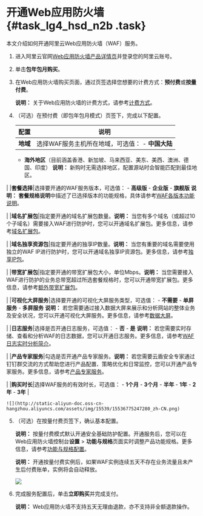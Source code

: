# 开通Web应用防火墙 {#task_lg4_hsd_n2b .task}

本文介绍如何开通阿里云Web应用防火墙（WAF）服务。

1.  进入阿里云官网[Web应用防火墙产品详情页](http://www.aliyun.com/product/waf)并登录您的阿里云账号。 
2.  单击**包年包月购买**。 
3.  在Web应用防火墙购买页面，通过页签选择您想要的计费方式：**预付费**或**按量付费**。 

    **说明：** 关于Web应用防火墙的计费方式，请参考[计费方式](cn.zh-CN/产品定价/计费方式.md#)。

4.  （可选）在预付费（即包年包月模式）页签下，完成以下配置。 

    |配置|说明|
    |--|--|
    |**地域**|选择WAF服务主机所在地域，可选值：    -   **中国大陆**
    -   **海外地区**（目前涵盖香港、新加坡、马来西亚、美东、美西、澳洲、德国、印度）
**说明：** 新购时无需选择地区，配置源站时会智能匹配到最佳地区。

|
    |**套餐选择**|选择要开通的WAF服务版本，可选值：    -   **高级版**
    -   **企业版**
    -   **旗舰版**
**说明：** **套餐规格说明**中描述了已选择版本的功能规格，具体请参考[WAF各版本功能说明](cn.zh-CN/产品定价/开通WAF/WAF各版本功能说明.md#)。

|
    |**域名扩展包**|指定要开通的域名扩展包数量。**说明：** 当您有多个域名（或超过10个子域名）需要接入WAF进行防护时，您可以开通域名扩展包。更多信息，请参考[域名扩展包](cn.zh-CN/产品定价/开通WAF/扩展域名包.md#)。

|
    |**域名独享资源包**|指定要开通的独享IP数量。**说明：** 当您有重要的域名需要使用独立的WAF IP进行防护时，您可以开通域名独享IP资源包。更多信息，请参考[独享IP包](cn.zh-CN/产品定价/开通WAF/独享IP包.md#)。

|
    |**带宽扩展包**|指定要开通的带宽扩展包大小，单位Mbps。**说明：** 当您需要接入WAF进行防护的业务总带宽超过所选套餐规格时，您可以开通带宽扩展包。更多信息，请参考[额外带宽扩展包](cn.zh-CN/产品定价/开通WAF/额外带宽扩展说明.md#)。

|
    |**可视化大屏服务**|选择要开通的可视化大屏服务类型，可选值：    -   **不需要**
    -   **单屏服务**
    -   **多屏服务**
**说明：** 若您需要通过接入数据大屏来展示和分析网站的整体业务及安全状况，您可以开通可视化大屏服务。更多信息，请参考[数据大屏](../../../../../cn.zh-CN/用户指南/防护统计/数据大屏.md#)。

|
    |**日志服务**|选择是否开通日志服务，可选值：    -   **否**
    -   **是**
**说明：** 若您需要实时存储、查看和分析WAF的日志数据，您可以开通日志服务。更多信息，请参考[WAF日志实时分析简介](../../../../../cn.zh-CN/用户指南/日志实时查询分析/WAF日志实时分析简介.md#)。

|
    |**产品专家服务**|勾选是否开通产品专家服务。**说明：** 若您需要云盾安全专家通过钉钉群交流的方式帮助您进行产品配置、策略优化和日常监控，您可以开通产品专家服务。更多信息，请参考[产品专家服务](../../../../../cn.zh-CN/常见问题/产品专家服务介绍.md#)。

|
    |**购买时长**|选择WAF服务的有效时长，可选值：    -   **1个月**
    -   **3个月**
    -   **半年**
    -   **1年**
    -   **2年**
    -   **3年**
|

    ![](http://static-aliyun-doc.oss-cn-hangzhou.aliyuncs.com/assets/img/15539/15536775247280_zh-CN.png)

5.  （可选）在按量付费页签下，确认基本配置。 

    **说明：** 按量付费模式默认开通安全基础防护配置。开通服务后，您可以在Web应用防火墙控制台**设置** \> **功能与规格**页面实时调整产品功能规格。更多信息，请参考[功能与规格配置](../../../../../cn.zh-CN/用户指南/设置/功能与规格配置（按量付费模式）.md#)。

    **说明：** 开通按量付费实例后，如果WAF实例连续五天不存在业务流量且未产生后付费账单，实例将会自动释放。

    ![](http://static-aliyun-doc.oss-cn-hangzhou.aliyuncs.com/assets/img/15539/15536775247281_zh-CN.png)

6.  完成服务配置后，单击**立即购买**并完成支付。 

    **说明：** Web应用防火墙不支持五天无理由退款，亦不支持非全额退款操作。



